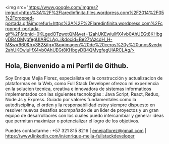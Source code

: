 <img src="https://www.google.com/imgres?imgurl=https%3A%2F%2Flaredinfinita.files.wordpress.com%2F2014%2F05%2Fcropped-portada.gif&imgrefurl=https%3A%2F%2Flaredinfinita.wordpress.com%2Fcropped-portada-gif%2F&tbnid=0KLgedOTzwotQM&vet=12ahUKEwiulIfX4vb0AhUEGt8KHbgyDB4QMygfegUIARCLAg..i&docid=Be27tAzcdH_H-M&w=960&h=382&itg=1&q=imagen%20de%20ceros%20y%20unos&ved=2ahUKEwiulIfX4vb0AhUEGt8KHbgyDB4QMygfegUIARCLAg/>

## Hola, Bienvenido a mi Perfil de Github.

Soy Enrique Mejia Florez, especialista en la construcción y actualizacion de plataformas en la Web, como Full Stack Developer ofrezco mi experiencia en la  solucion tecnica, creativa e innovadora de sistemas informaticos implementados con las siguientes tecnologias : Java Script, React, Redux, Node Js y Express. Guiado por valores fundamentales como la autodisciplina, el orden y la responsabilidad estoy siempre dispuesto en resolver nuevos desafios acompañado de un lider de proyectos y un gran equipo de desarrollaores con los cuales puedo intercambiar y generar ideas que permitan maximizar o potencializar el logro de los objetivos.

Puedes contactarme : +57 321 815 8216 | emejiaflorez@gmail.com | https://www.linkedin.com/in/enrique-mejia-fullstackdeveloper 
